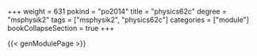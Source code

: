 +++
weight = 631
pokind = "po2014"
title = "physics62c"
degree = "msphysik2"
tags = ["msphysik2", "physics62c"]
categories = ["module"]
bookCollapseSection = true
+++

{{< genModulePage >}}
